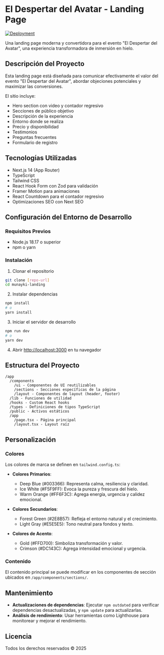 # El Despertar del Avatar - Landing Page

[![Deployment](https://github.com/PandoraExperience/landing/actions/workflows/ci-chakana.yml/badge.svg)](https://github.com/PandoraExperience/landing/actions/workflows/ci-chakana.yml)

Una landing page moderna y convertidora para el evento "El Despertar del Avatar", una experiencia transformadora de inmersión en hielo.

## Descripción del Proyecto

Esta landing page está diseñada para comunicar efectivamente el valor del evento "El Despertar del Avatar", abordar objeciones potenciales y maximizar las conversiones. 

El sitio incluye:
- Hero section con video y contador regresivo
- Secciones de público objetivo
- Descripción de la experiencia
- Entorno donde se realiza
- Precio y disponibilidad
- Testimonios
- Preguntas frecuentes
- Formulario de registro

## Tecnologías Utilizadas

- Next.js 14 (App Router)
- TypeScript
- Tailwind CSS
- React Hook Form con Zod para validación
- Framer Motion para animaciones
- React Countdown para el contador regresivo
- Optimizaciones SEO con Next SEO

## Configuración del Entorno de Desarrollo

### Requisitos Previos

- Node.js 18.17 o superior
- npm o yarn

### Instalación

1. Clonar el repositorio
```bash
git clone [repo-url]
cd munayki-landing
```

2. Instalar dependencias
```bash
npm install
# o
yarn install
```

3. Iniciar el servidor de desarrollo
```bash
npm run dev
# o
yarn dev
```

4. Abrir [http://localhost:3000](http://localhost:3000) en tu navegador

## Estructura del Proyecto

```
/app
  /components
    /ui - Componentes de UI reutilizables
    /sections - Secciones específicas de la página
    /layout - Componentes de layout (header, footer)
  /lib - Funciones de utilidad
  /hooks - Custom React hooks
  /types - Definiciones de tipos TypeScript
  /public - Activos estáticos
  /app
    /page.tsx - Página principal
    /layout.tsx - Layout raíz
```

## Personalización

### Colores

Los colores de marca se definen en `tailwind.config.ts`:

- **Colores Primarios**:
  - Deep Blue (#003366): Representa calma, resiliencia y claridad.
  - Ice White (#F5F9FF): Evoca la pureza y frescura del hielo.
  - Warm Orange (#FF6F3C): Agrega energía, urgencia y calidez emocional.

- **Colores Secundarios**:
  - Forest Green (#2E8B57): Refleja el entorno natural y el crecimiento.
  - Light Gray (#E5E5E5): Tono neutral para fondos y texto.

- **Colores de Acento**:
  - Gold (#FFD700): Simboliza transformación y valor.
  - Crimson (#DC143C): Agrega intensidad emocional y urgencia.

### Contenido

El contenido principal se puede modificar en los componentes de sección ubicados en `/app/components/sections/`.

## Mantenimiento

- **Actualizaciones de dependencias**: Ejecutar `npm outdated` para verificar dependencias desactualizadas, y `npm update` para actualizarlas.
- **Análisis de rendimiento**: Usar herramientas como Lighthouse para monitorear y mejorar el rendimiento.

## Licencia

Todos los derechos reservados © 2025
